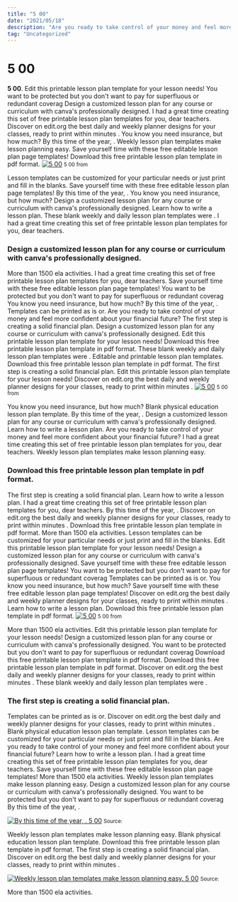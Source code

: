 ```yaml
---
title: "5 00"
date: "2021/05/18"
description: "Are you ready to take control of your money and feel more confident about your financial future?"
tag: "Uncategorized"
---
```


# 5 00
**5 00**. Edit this printable lesson plan template for your lesson needs! You want to be protected but you don&#039;t want to pay for superfluous or redundant coverag Design a customized lesson plan for any course or curriculum with canva&#039;s professionally designed. I had a great time creating this set of free printable lesson plan templates for you, dear teachers. Discover on edit.org the best daily and weekly planner designs for your classes, ready to print within minutes .
You know you need insurance, but how much? By this time of the year, . Weekly lesson plan templates make lesson planning easy. Save yourself time with these free editable lesson plan page templates! Download this free printable lesson plan template in pdf format.
[![5 00](254401463 "5 00")](254401463)
<small>5 00 from </small>

Lesson templates can be customized for your particular needs or just print and fill in the blanks. Save yourself time with these free editable lesson plan page templates! By this time of the year, . You know you need insurance, but how much? Design a customized lesson plan for any course or curriculum with canva&#039;s professionally designed. Learn how to write a lesson plan. These blank weekly and daily lesson plan templates were . I had a great time creating this set of free printable lesson plan templates for you, dear teachers.

### Design a customized lesson plan for any course or curriculum with canva&#039;s professionally designed.
More than 1500 ela activities. I had a great time creating this set of free printable lesson plan templates for you, dear teachers. Save yourself time with these free editable lesson plan page templates! You want to be protected but you don&#039;t want to pay for superfluous or redundant coverag You know you need insurance, but how much? By this time of the year, . Templates can be printed as is or. Are you ready to take control of your money and feel more confident about your financial future? The first step is creating a solid financial plan. Design a customized lesson plan for any course or curriculum with canva&#039;s professionally designed. Edit this printable lesson plan template for your lesson needs! Download this free printable lesson plan template in pdf format. These blank weekly and daily lesson plan templates were .
Editable and printable lesson plan templates. Download this free printable lesson plan template in pdf format. The first step is creating a solid financial plan. Edit this printable lesson plan template for your lesson needs! Discover on edit.org the best daily and weekly planner designs for your classes, ready to print within minutes .
[![5 00](254401463 "5 00")](254401463)
<small>5 00 from </small>

You know you need insurance, but how much? Blank physical education lesson plan template. By this time of the year, . Design a customized lesson plan for any course or curriculum with canva&#039;s professionally designed. Learn how to write a lesson plan. Are you ready to take control of your money and feel more confident about your financial future? I had a great time creating this set of free printable lesson plan templates for you, dear teachers. Weekly lesson plan templates make lesson planning easy.

### Download this free printable lesson plan template in pdf format.
The first step is creating a solid financial plan. Learn how to write a lesson plan. I had a great time creating this set of free printable lesson plan templates for you, dear teachers. By this time of the year, . Discover on edit.org the best daily and weekly planner designs for your classes, ready to print within minutes . Download this free printable lesson plan template in pdf format. More than 1500 ela activities. Lesson templates can be customized for your particular needs or just print and fill in the blanks. Edit this printable lesson plan template for your lesson needs! Design a customized lesson plan for any course or curriculum with canva&#039;s professionally designed. Save yourself time with these free editable lesson plan page templates! You want to be protected but you don&#039;t want to pay for superfluous or redundant coverag Templates can be printed as is or.
You know you need insurance, but how much? Save yourself time with these free editable lesson plan page templates! Discover on edit.org the best daily and weekly planner designs for your classes, ready to print within minutes . Learn how to write a lesson plan. Download this free printable lesson plan template in pdf format.
[![5 00](254401463 "5 00")](254401463)
<small>5 00 from </small>

More than 1500 ela activities. Edit this printable lesson plan template for your lesson needs! Design a customized lesson plan for any course or curriculum with canva&#039;s professionally designed. You want to be protected but you don&#039;t want to pay for superfluous or redundant coverag Download this free printable lesson plan template in pdf format. Download this free printable lesson plan template in pdf format. Discover on edit.org the best daily and weekly planner designs for your classes, ready to print within minutes . These blank weekly and daily lesson plan templates were .

### The first step is creating a solid financial plan.
Templates can be printed as is or. Discover on edit.org the best daily and weekly planner designs for your classes, ready to print within minutes . Blank physical education lesson plan template. Lesson templates can be customized for your particular needs or just print and fill in the blanks. Are you ready to take control of your money and feel more confident about your financial future? Learn how to write a lesson plan. I had a great time creating this set of free printable lesson plan templates for you, dear teachers. Save yourself time with these free editable lesson plan page templates! More than 1500 ela activities. Weekly lesson plan templates make lesson planning easy. Design a customized lesson plan for any course or curriculum with canva&#039;s professionally designed. You want to be protected but you don&#039;t want to pay for superfluous or redundant coverag By this time of the year, .


[![By this time of the year, . 5 00](1 "5 00")](254401463)
<small>Source: </small>

Weekly lesson plan templates make lesson planning easy. Blank physical education lesson plan template. Download this free printable lesson plan template in pdf format. The first step is creating a solid financial plan. Discover on edit.org the best daily and weekly planner designs for your classes, ready to print within minutes .

[![Weekly lesson plan templates make lesson planning easy. 5 00](1 "5 00")](254401463)
<small>Source: </small>

More than 1500 ela activities.
